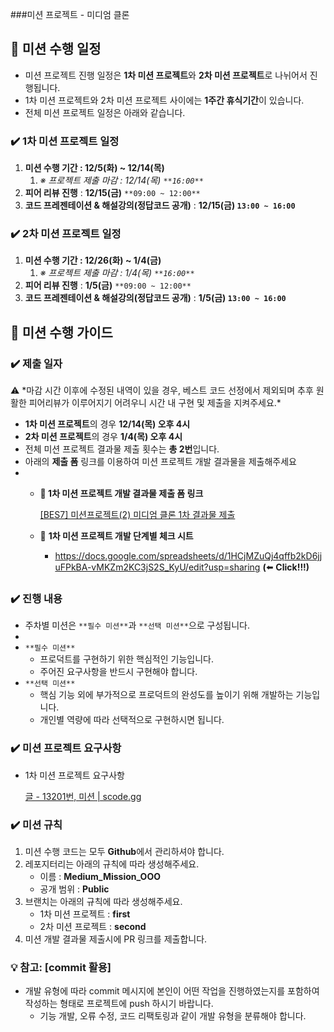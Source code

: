 ###미션 프로젝트 - 미디엄 클론

## 📅 미션 수행 일정

- 미션 프로젝트 진행 일정은 **1차 미션 프로젝트**와 **2차 미션 프로젝트**로 나뉘어서 진행됩니다.
- 1차 미션 프로젝트와 2차 미션 프로젝트 사이에는 **1주간 휴식기간**이 있습니다.
- 전체 미션 프로젝트 일정은 아래와 같습니다.

### ✔️ 1**차 미션 프로젝트 일정**

1. **미션 수행 기간 : 12/5(화) ~ 12/14(목)** 
    1. *※ 프로젝트 제출 마감 : 12/14(목) `**16:00**`*
2. **피어 리뷰 진행** : **12/15(금)** `**09:00 ~ 12:00**`
3. **코드 프레젠테이션 & 해설강의(정답코드 공개)** : **12/15(금) `13:00 ~ 16:00`**

### ✔️ 2**차 미션 프로젝트 일정**

1. **미션 수행 기간 : 12/26(화) ~ 1/4(금)** 
    1. *※ 프로젝트 제출 마감 : 1/4(목) `**16:00**`*
2. **피어 리뷰 진행** : **1/5(금)** `**09:00 ~ 12:00**`
3. **코드 프레젠테이션 & 해설강의(정답코드 공개)** : **1/5(금) `13:00 ~ 16:00`**

## 🚀 미션 수행 가이드

### ✔️ 제출 일자

<aside>
⚠️ *마감 시간 이후에 수정된 내역이 있을 경우, 베스트 코드 선정에서 제외되며 추후 원활한 피어리뷰가 이루어지기 어려우니 시간 내 구현 및 제출을 지켜주세요.*

</aside>

- **1차 미션 프로젝트**의 경우 **12/14(목) 오후 4시**
- **2차 미션 프로젝트**의 경우 **1/4(목) 오후 4시**
- 전체 미션 프로젝트 결과물 제출 횟수는 **총 2번**입니다.
- 아래의 **제출 폼** 링크를 이용하여 미션 프로젝트 개발 결과물을 제출해주세요
- 
    - **🔗 1차 미션 프로젝트 개발 결과물 제출 폼 링크**
        
        [[BES7] 미션프로젝트(2) 미디엄 클론 1차 결과물 제출](https://forms.gle/TLDyVX12HhTqAzG57)
        
    - 🔗 **1차 미션 프로젝트 개발 단계별 체크 시트**
        - https://docs.google.com/spreadsheets/d/1HCjMZuQj4qffb2kD6jjuFPkBA-vMKZm2KC3jS2S_KyU/edit?usp=sharing **(**⬅️ **Click!!!)**

### ✔️ 진행 내용

- 주차별 미션은 `**필수 미션**`과 `**선택 미션**`으로 구성됩니다.
- 
- `**필수 미션**`
    - 프로덕트를 구현하기 위한 핵심적인 기능입니다.
    - 주어진 요구사항을 반드시 구현해야 합니다.
- `**선택 미션**`
    - 핵심 기능 외에 부가적으로 프로덕트의 완성도를 높이기 위해 개발하는 기능입니다.
    - 개인별 역량에 따라 선택적으로 구현하시면 됩니다.

### ✔️ 미션 프로젝트 요구사항

- 1차 미션 프로젝트 요구사항
    
    [글 - 13201번, 미션 | scode.gg](https://www.scode.gg/p/13201)
    

### ✔️ 미션 규칙

1. 미션 수행 코드는 모두 **Github**에서 관리하셔야 합니다.
2. 레포지터리는 아래의 규칙에 따라 생성해주세요.
    - 이름 : **Medium_Mission_OOO**
    - 공개 범위 : **Public**
3. 브랜치는 아래의 규칙에 따라 생성해주세요.
    - 1차 미션 프로젝트 : **first**
    - 2차 미션 프로젝트 : **second**
4. 미션 개발 결과물 제출시에 PR 링크를 제출합니다.

### 💡 참고: [commit 활용]

- 개발 유형에 따라 commit 메시지에 본인이 어떤 작업을 진행하였는지를 포함하여 작성하는 형태로 프로젝트에 push 하시기 바랍니다.
    - 기능 개발, 오류 수정, 코드 리팩토링과 같이 개발 유형을 분류해야 합니다.
